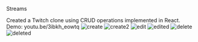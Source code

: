 Streams

Created a Twitch clone using CRUD operations implemented in React.
Demo: youtu.be/3ibkh_eowtq
![create](https://user-images.githubusercontent.com/47575608/100489544-90c01800-30c9-11eb-8125-670bfa527b0f.PNG)
![create2](https://user-images.githubusercontent.com/47575608/100489545-9158ae80-30c9-11eb-9075-fa3133ab7ae0.PNG)
![edit](https://user-images.githubusercontent.com/47575608/100489549-94539f00-30c9-11eb-8ddb-821a30799ed4.PNG)
![edited](https://user-images.githubusercontent.com/47575608/100490978-0e3d5580-30d5-11eb-8048-137fe2fe9e87.PNG)
![delete](https://user-images.githubusercontent.com/47575608/100489546-9289db80-30c9-11eb-855e-6b40ab9c9f06.PNG)
![deleted](https://user-images.githubusercontent.com/47575608/100489547-93227200-30c9-11eb-8977-46c8def49920.PNG)
